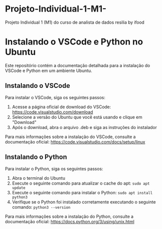 # Projeto-Individual-1-M1-
Projeto Individual 1 (M1) do curso de analista de dados resilia by ifood
# Instalando o VSCode e Python no Ubuntu

Este repositório contém a documentação detalhada para a instalação do VSCode e Python em um ambiente Ubuntu.

## Instalando o VSCode

Para instalar o VSCode, siga os seguintes passos:

1. Acesse a página oficial de download do VSCode: https://code.visualstudio.com/download
2. Selecione a versão do Ubuntu que você está usando e clique em "Download"
3. Após o download, abra o arquivo .deb e siga as instruções do instalador

Para mais informações sobre a instalação do VSCode, consulte a documentação oficial: https://code.visualstudio.com/docs/setup/linux

## Instalando o Python

Para instalar o Python, siga os seguintes passos:

1. Abra o terminal do Ubuntu
2. Execute o seguinte comando para atualizar o cache do apt: `sudo apt update`
3. Execute o seguinte comando para instalar o Python: `sudo apt install python3`
4. Verifique se o Python foi instalado corretamente executando o seguinte comando: `python3 --version`

Para mais informações sobre a instalação do Python, consulte a documentação oficial: https://docs.python.org/3/using/unix.html

